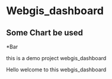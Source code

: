 # Webgis_dashboard
## Some Chart be used

*Bar

this is a demo project webgis_dashboard

Hello welcome to this webgis_dashboard